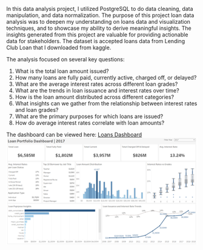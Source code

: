 In this data analysis project, I utilized PostgreSQL to do data cleaning, data manipulation, and data normalization. The purpose of this project loan data analysis was to deepen my understanding on loans data and visualization techniques, and to showcase my ability to derive meaningful insights. The insights generated from this project are valuable for providing actionable data for stakeholders. The dataset is accepted loans data from Lending Club Loan that I downloaded from kaggle.

The analysis focused on several key questions:
1. What is the total loan amount issued?
2. How many loans are fully paid, currently active, charged off, or delayed?
3. What are the average interest rates across different loan grades?
4. What are the trends in loan issuance and interest rates over time?
5. How is the loan amount distributed across different categories?
6. What insights can we gather from the relationship between interest rates and loan grades?
7. What are the primary purposes for which loans are issued?
8. How do average interest rates correlate with loan amounts?

The dashboard can be viewed here: [Loans Dashboard](https://public.tableau.com/app/profile/steven.vincent.zabala/viz/loans_dashboard/Dashboard12)
![Loans_dashboard](https://github.com/vincez09/Portfolio/blob/main/Lending_club_loan_data_analysis/images/loans_dashboard.PNG)

